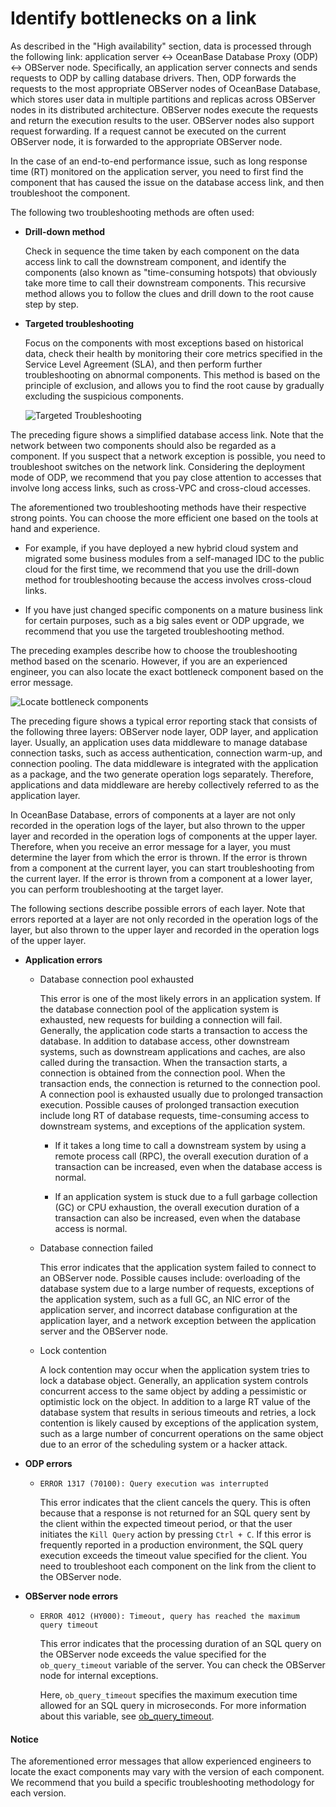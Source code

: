 # Identify bottlenecks on a link

As described in the "High availability" section, data is processed through the following link: application server <-> OceanBase Database Proxy (ODP) <-> OBServer node. Specifically, an application server connects and sends requests to ODP by calling database drivers. Then, ODP forwards the requests to the most appropriate OBServer nodes of OceanBase Database, which stores user data in multiple partitions and replicas across OBServer nodes in its distributed architecture. OBServer nodes execute the requests and return the execution results to the user. OBServer nodes also support request forwarding. If a request cannot be executed on the current OBServer node, it is forwarded to the appropriate OBServer node.

<!-- ![Data link diagram](https://obbusiness-private.oss-cn-shanghai.aliyuncs.com/doc/img/observer-enterprise/V4.0.0/user-guide/data-link.png) -->

In the case of an end-to-end performance issue, such as long response time (RT) monitored on the application server, you need to first find the component that has caused the issue on the database access link, and then troubleshoot the component.

The following two troubleshooting methods are often used:

* **Drill-down method**

   Check in sequence the time taken by each component on the data access link to call the downstream component, and identify the components (also known as "time-consuming hotspots) that obviously take more time to call their downstream components. This recursive method allows you to follow the clues and drill down to the root cause step by step.

* **Targeted troubleshooting**

   Focus on the components with most exceptions based on historical data, check their health by monitoring their core metrics specified in the Service Level Agreement (SLA), and then perform further troubleshooting on abnormal components. This method is based on the principle of exclusion, and allows you to find the root cause by gradually excluding the suspicious components.

   ![Targeted Troubleshooting](https://obbusiness-private.oss-cn-shanghai.aliyuncs.com/doc/img/observer-enterprise/V4.1.0/user-guide/performance-tunning/tunning-troubleshooting.png)

The preceding figure shows a simplified database access link. Note that the network between two components should also be regarded as a component. If you suspect that a network exception is possible, you need to troubleshoot switches on the network link. Considering the deployment mode of ODP, we recommend that you pay close attention to accesses that involve long access links, such as cross-VPC and cross-cloud accesses.

The aforementioned two troubleshooting methods have their respective strong points. You can choose the more efficient one based on the tools at hand and experience.

* For example, if you have deployed a new hybrid cloud system and migrated some business modules from a self-managed IDC to the public cloud for the first time, we recommend that you use the drill-down method for troubleshooting because the access involves cross-cloud links.

* If you have just changed specific components on a mature business link for certain purposes, such as a big sales event or ODP upgrade, we recommend that you use the targeted troubleshooting method.

The preceding examples describe how to choose the troubleshooting method based on the scenario. However, if you are an experienced engineer, you can also locate the exact bottleneck component based on the error message.

![Locate bottleneck components](https://obbusiness-private.oss-cn-shanghai.aliyuncs.com/doc/img/observer-enterprise/V4.1.0/user-guide/performance-tunning/tunning-app.png)

The preceding figure shows a typical error reporting stack that consists of the following three layers: OBServer node layer, ODP layer, and application layer. Usually, an application uses data middleware to manage database connection tasks, such as access authentication, connection warm-up, and connection pooling. The data middleware is integrated with the application as a package, and the two generate operation logs separately. Therefore, applications and data middleware are hereby collectively referred to as the application layer.

In OceanBase Database, errors of components at a layer are not only recorded in the operation logs of the layer, but also thrown to the upper layer and recorded in the operation logs of components at the upper layer. Therefore, when you receive an error message for a layer, you must determine the layer from which the error is thrown. If the error is thrown from a component at the current layer, you can start troubleshooting from the current layer. If the error is thrown from a component at a lower layer, you can perform troubleshooting at the target layer.

<!-- ![Application jitter](https://obbusiness-private.oss-cn-shanghai.aliyuncs.com/doc/img/observer/410-easy/tuning-app-jitter.jpg) -->

The following sections describe possible errors of each layer. Note that errors reported at a layer are not only recorded in the operation logs of the layer, but also thrown to the upper layer and recorded in the operation logs of the upper layer.

* **Application errors**

   * Database connection pool exhausted

      This error is one of the most likely errors in an application system. If the database connection pool of the application system is exhausted, new requests for building a connection will fail. Generally, the application code starts a transaction to access the database. In addition to database access, other downstream systems, such as downstream applications and caches, are also called during the transaction. When the transaction starts, a connection is obtained from the connection pool. When the transaction ends, the connection is returned to the connection pool. A connection pool is exhausted usually due to prolonged transaction execution. Possible causes of prolonged transaction execution include long RT of database requests, time-consuming access to downstream systems, and exceptions of the application system.

      * If it takes a long time to call a downstream system by using a remote process call (RPC), the overall execution duration of a transaction can be increased, even when the database access is normal.

      * If an application system is stuck due to a full garbage collection (GC) or CPU exhaustion, the overall execution duration of a transaction can also be increased, even when the database access is normal.

   * Database connection failed

      This error indicates that the application system failed to connect to an OBServer node. Possible causes include: overloading of the database system due to a large number of requests, exceptions of the application system, such as a full GC, an NIC error of the application server, and incorrect database configuration at the application layer, and a network exception between the application server and the OBServer node.

   * Lock contention

      A lock contention may occur when the application system tries to lock a database object. Generally, an application system controls concurrent access to the same object by adding a pessimistic or optimistic lock on the object. In addition to a large RT value of the database system that results in serious timeouts and retries, a lock contention is likely caused by exceptions of the application system, such as a large number of concurrent operations on the same object due to an error of the scheduling system or a hacker attack.

* **ODP errors**

   * `ERROR 1317 (70100): Query execution was interrupted`

      This error indicates that the client cancels the query. This is often because that a response is not returned for an SQL query sent by the client within the expected timeout period, or that the user initiates the `Kill Query` action by pressing `Ctrl + C`. If this error is frequently reported in a production environment, the SQL query execution exceeds the timeout value specified for the client. You need to troubleshoot each component on the link from the client to the OBServer node.

* **OBServer node errors**

   * `ERROR 4012 (HY000): Timeout, query has reached the maximum query timeout`

      This error indicates that the processing duration of an SQL query on the OBServer node exceeds the value specified for the `ob_query_timeout` variable of the server. You can check the OBServer node for internal exceptions.

      Here, `ob_query_timeout` specifies the maximum execution time allowed for an SQL query in microseconds. For more information about this variable, see [ob_query_timeout](../../700.reference/800.configuration-items-and-system-variables/200.system-variable/300.global-system-variable/9000.ob_query_timeout-global.md).

<main id="notice" type='notice'>
    <h4>Notice</h4>
    <p>The aforementioned error messages that allow experienced engineers to locate the exact components may vary with the version of each component. We recommend that you build a specific troubleshooting methodology for each version. </p>
</main>
